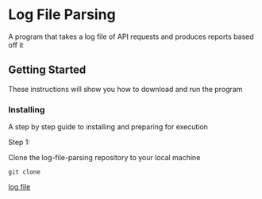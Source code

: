 # Log File Parsing

A program that takes a log file of API requests and produces reports based off it

## Getting Started

These instructions will show you how to download and run the program

### Installing

A step by step guide to installing and preparing for execution

Step 1:

Clone the log-file-parsing repository to your local machine

`git clone `

[log file](https://urldefense.com/v3/__ftp://ita.ee.lbl.gov/traces/NASA_access_log_Aug95.gz__;!!GqivPVa7Brio!Kv_gR_pGjGVzr4ZPJtCjYJ1tBUqZXBrt-vbJ2Q1zYWl5FC_g_kyta5MCXsBRddoc5w$)
